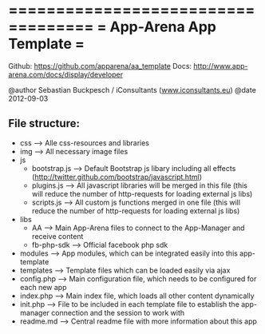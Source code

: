 ===================================
=     App-Arena App Template      =
===================================
Github: 	https://github.com/apparena/aa_template
Docs: 		http://www.app-arena.com/docs/display/developer

@author Sebastian Buckpesch / iConsultants (www.iconsultants.eu)
@date 2012-09-03



File structure:
-----------------------------------
- css						--> Alle css-resources and libraries
- img						--> All necessary image files
- js
	- bootstrap.js			--> Default Bootstrap js libary including all effects (http://twitter.github.com/bootstrap/javascript.html)
	- plugins.js			--> All javascript libraries will be merged in this file (this will reduce the number of http-requests for loading external js libs)
	- scripts.js			--> All custom js functions merged in one file (this will reduce the number of http-requests for loading external js libs)
-  libs
	- AA					--> Main App-Arena files to connect to the App-Manager and receive content
	- fb-php-sdk			--> Official facebook php sdk 
- modules					--> App modules, which can be integrated easily into this app-template
- templates					--> Template files which can be loaded easily via ajax
- config.php				--> Main configuration file, which needs to be configured for each new app
- index.php					--> Main index file, which loads all other content dynamically
- init.php					--> File to be included in each template file to establish the app-manager connection and the session to work with
- readme.md					--> Central readme file with more information about this app